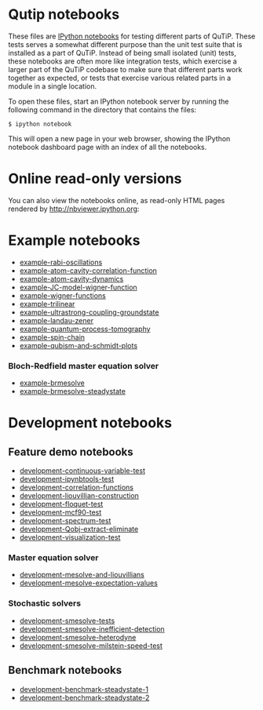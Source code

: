 Qutip notebooks
===============

These files are [IPython notebooks](http://ipython.org/notebook.html) for
testing different parts of QuTiP. These tests serves a somewhat different
purpose than the unit test suite that is installed as a part of QuTiP. Instead
of being small isolated (unit) tests, these notebooks are often more like
integration tests, which exercise a larger part of the QuTiP codebase to make
sure that different parts work together as expected, or tests that exercise
various related parts in a module in a single location.

To open these files, start an IPython notebook server by running the following
command in the directory that contains the files:

    $ ipython notebook

This will open a new page in your web browser, showing the IPython notebook
dashboard page with an index of all the notebooks.

# Online read-only versions


You can also view the notebooks online, as read-only HTML pages rendered by
http://nbviewer.ipython.org:

# Example notebooks

 * [example-rabi-oscillations](http://nbviewer.ipython.org/urls/raw.github.com/qutip/qutip-notebooks/master/examples/example-rabi-oscillations.ipynb)
 * [example-atom-cavity-correlation-function](http://nbviewer.ipython.org/urls/raw.github.com/qutip/qutip-notebooks/master/examples/example-atom-cavity-correlation-function.ipynb)
 * [example-atom-cavity-dynamics](http://nbviewer.ipython.org/urls/raw.github.com/qutip/qutip-notebooks/master/examples/example-atom-cavity-dynamics.ipynb)
 * [example-JC-model-wigner-function](http://nbviewer.ipython.org/urls/raw.github.com/qutip/qutip-notebooks/master/examples/example-JC-model-wigner-function.ipynb)
 * [example-wigner-functions](http://nbviewer.ipython.org/urls/raw.github.com/qutip/qutip-notebooks/master/examples/example-wigner-functions.ipynb)
 * [example-trilinear](http://nbviewer.ipython.org/urls/raw.github.com/qutip/qutip-notebooks/master/examples/example-trilinear.ipynb)
 * [example-ultrastrong-coupling-groundstate](http://nbviewer.ipython.org/urls/raw.github.com/qutip/qutip-notebooks/master/examples/example-ultrastrong-coupling-groundstate.ipynb)
 * [example-landau-zener](http://nbviewer.ipython.org/urls/raw.github.com/qutip/qutip-notebooks/master/examples/example-landau-zener.ipynb)
 * [example-quantum-process-tomography](http://nbviewer.ipython.org/urls/raw.github.com/qutip/qutip-notebooks/master/examples/example-quantum-process-tomography.ipynb)
 * [example-spin-chain](http://nbviewer.ipython.org/urls/raw.github.com/qutip/qutip-notebooks/master/examples/example-spin-chain.ipynb)
 * [example-qubism-and-schmidt-plots](http://nbviewer.ipython.org/urls/raw.github.com/qutip/qutip-notebooks/master/examples/qubism-and-schmidt-plots.ipynb)

### Bloch-Redfield master equation solver

 * [example-brmesolve](http://nbviewer.ipython.org/urls/raw.github.com/qutip/qutip-notebooks/master/examples/example-brmesolve.ipynb)
 * [example-brmesolve-steadystate](http://nbviewer.ipython.org/urls/raw.github.com/qutip/qutip-notebooks/master/examples/example-brmesolve-steadystate.ipynb)

# Development notebooks

## Feature demo notebooks

 * [development-continuous-variable-test](http://nbviewer.ipython.org/urls/raw.github.com/qutip/qutip-notebooks/master/development/development-continuous-variable-test.ipynb)
 * [development-ipynbtools-test](http://nbviewer.ipython.org/urls/raw.github.com/qutip/qutip-notebooks/master/development/development-ipynbtools-test.ipynb)
 * [development-correlation-functions](http://nbviewer.ipython.org/urls/raw.github.com/qutip/qutip-notebooks/master/development/development-correlation-functions.ipynb)
 * [development-liouvillian-construction](http://nbviewer.ipython.org/urls/raw.github.com/qutip/qutip-notebooks/master/development/development-liouvillian-construction.ipynb)
 * [development-floquet-test](http://nbviewer.ipython.org/urls/raw.github.com/qutip/qutip-notebooks/master/development/development-floquet-test.ipynb)
 * [development-mcf90-test](http://nbviewer.ipython.org/urls/raw.github.com/qutip/qutip-notebooks/master/development/development-mcf90-test.ipynb)
 * [development-spectrum-test](http://nbviewer.ipython.org/urls/raw.github.com/qutip/qutip-notebooks/master/development/development-spectrum-test.ipynb)
 * [development-Qobj-extract-eliminate](http://nbviewer.ipython.org/urls/raw.github.com/qutip/qutip-notebooks/master/development/development-Qobj-extract-eliminate.ipynb)
 * [development-visualization-test](http://nbviewer.ipython.org/urls/raw.github.com/qutip/qutip-notebooks/master/development/development-visualization-test.ipynb)

### Master equation solver

 * [development-mesolve-and-liouvillians](http://nbviewer.ipython.org/urls/raw.github.com/qutip/qutip-notebooks/master/development/development-mesolve-and-liouvillians.ipynb)
 * [development-mesolve-expectation-values](http://nbviewer.ipython.org/urls/raw.github.com/qutip/qutip-notebooks/master/development/development-mesolve-expectation-values.ipynb)


### Stochastic solvers

 * [development-smesolve-tests](http://nbviewer.ipython.org/urls/raw.github.com/qutip/qutip-notebooks/master/development/development-smesolve-tests.ipynb)
 * [development-smesolve-inefficient-detection](http://nbviewer.ipython.org/urls/raw.github.com/qutip/qutip-notebooks/master/development/development-smesolve-inefficient-detection.ipynb)
 * [development-smesolve-heterodyne](http://nbviewer.ipython.org/urls/raw.github.com/qutip/qutip-notebooks/master/development/development-smesolve-heterodyne.ipynb)
 * [development-smesolve-milstein-speed-test](http://nbviewer.ipython.org/urls/raw.github.com/qutip/qutip-notebooks/master/development/development-smesolve-milstein-speed-test.ipynb)


## Benchmark notebooks

 * [development-benchmark-steadystate-1](http://nbviewer.ipython.org/urls/raw.github.com/qutip/qutip-notebooks/master/development/development-steadystate-solver-benchmarks-1.ipynb)
 * [development-benchmark-steadystate-2](http://nbviewer.ipython.org/urls/raw.github.com/qutip/qutip-notebooks/master/development/development-steadystate-solver-benchmarks-2.ipynb)



